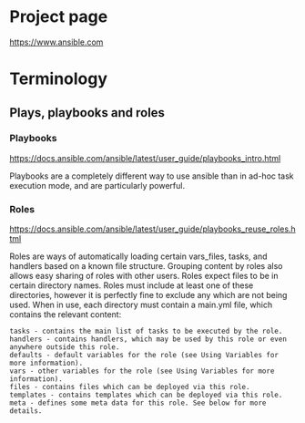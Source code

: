 # Project page
https://www.ansible.com

# Terminology
## Plays, playbooks and roles

### Playbooks
https://docs.ansible.com/ansible/latest/user_guide/playbooks_intro.html

Playbooks are a completely different way to use ansible than in ad-hoc task execution mode, and are particularly powerful.

### Roles
https://docs.ansible.com/ansible/latest/user_guide/playbooks_reuse_roles.html

Roles are ways of automatically loading certain vars_files, tasks, and handlers based on a known file structure. Grouping content by roles also allows easy sharing of roles with other users.
Roles expect files to be in certain directory names. Roles must include at least one of these directories, however it is perfectly fine to exclude any which are not being used. When in use, each directory must contain a main.yml file, which contains the relevant content:

    tasks - contains the main list of tasks to be executed by the role.
    handlers - contains handlers, which may be used by this role or even anywhere outside this role.
    defaults - default variables for the role (see Using Variables for more information).
    vars - other variables for the role (see Using Variables for more information).
    files - contains files which can be deployed via this role.
    templates - contains templates which can be deployed via this role.
    meta - defines some meta data for this role. See below for more details.
